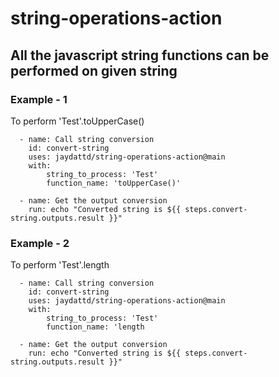 # string-operations-action

## All the javascript string functions can be performed on given string

### Example - 1
To perform 'Test'.toUpperCase()

```
  - name: Call string conversion
    id: convert-string
    uses: jaydattd/string-operations-action@main
    with:
        string_to_process: 'Test'
        function_name: 'toUpperCase()'

  - name: Get the output conversion
    run: echo "Converted string is ${{ steps.convert-string.outputs.result }}"
 ```   
### Example - 2
To perform 'Test'.length

```
  - name: Call string conversion
    id: convert-string
    uses: jaydattd/string-operations-action@main
    with:
        string_to_process: 'Test'
        function_name: 'length

  - name: Get the output conversion
    run: echo "Converted string is ${{ steps.convert-string.outputs.result }}"
 ```   